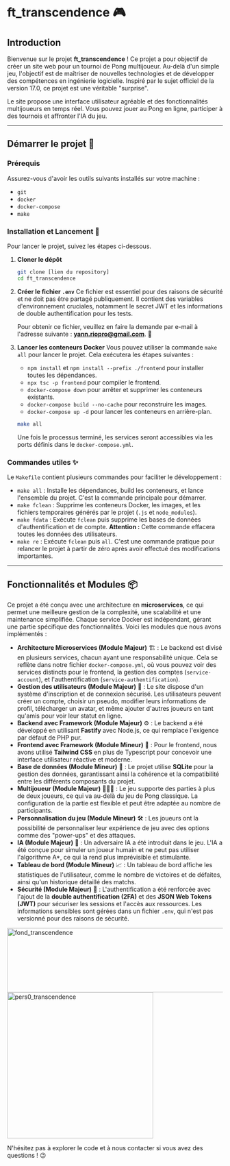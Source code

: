 # ft\_transcendence 🎮

## Introduction

Bienvenue sur le projet **ft\_transcendence** \! Ce projet a pour objectif de créer un site web pour un tournoi de Pong multijoueur. Au-delà d'un simple jeu, l'objectif est de maîtriser de nouvelles technologies et de développer des compétences en ingénierie logicielle. Inspiré par le sujet officiel de la version 17.0, ce projet est une véritable "surprise".

Le site propose une interface utilisateur agréable et des fonctionnalités multijoueurs en temps réel. Vous pouvez jouer au Pong en ligne, participer à des tournois et affronter l'IA du jeu.

-----

## Démarrer le projet 🚀

### Prérequis

Assurez-vous d'avoir les outils suivants installés sur votre machine :

  * `git`
  * `docker`
  * `docker-compose`
  * `make`

### Installation et Lancement 🏁

Pour lancer le projet, suivez les étapes ci-dessous.

1.  **Cloner le dépôt**

    ```sh
    git clone [lien du repository]
    cd ft_transcendence
    ```

2.  **Créer le fichier `.env`**
    Ce fichier est essentiel pour des raisons de sécurité et ne doit pas être partagé publiquement. Il contient des variables d'environnement cruciales, notamment le secret JWT et les informations de double authentification pour les tests.

    Pour obtenir ce fichier, veuillez en faire la demande par e-mail à l'adresse suivante : **yann.riopro@gmail.com**. 📧

3.  **Lancer les conteneurs Docker**
    Vous pouvez utiliser la commande `make all` pour lancer le projet. Cela exécutera les étapes suivantes :

      * `npm install` et `npm install --prefix ./frontend` pour installer toutes les dépendances.
      * `npx tsc -p frontend` pour compiler le frontend.
      * `docker-compose down` pour arrêter et supprimer les conteneurs existants.
      * `docker-compose build --no-cache` pour reconstruire les images.
      * `docker-compose up -d` pour lancer les conteneurs en arrière-plan.

    <!-- end list -->

    ```sh
    make all
    ```

    Une fois le processus terminé, les services seront accessibles via les ports définis dans le `docker-compose.yml`.

### Commandes utiles ✨

Le `Makefile` contient plusieurs commandes pour faciliter le développement :

  * `make all` : Installe les dépendances, build les conteneurs, et lance l'ensemble du projet. C'est la commande principale pour démarrer.
  * `make fclean` : Supprime les conteneurs Docker, les images, et les fichiers temporaires générés par le projet (`.js` et `node_modules`).
  * `make fdata` : Exécute `fclean` puis supprime les bases de données d'authentification et de compte. **Attention :** Cette commande effacera toutes les données des utilisateurs.
  * `make re` : Exécute `fclean` puis `all`. C'est une commande pratique pour relancer le projet à partir de zéro après avoir effectué des modifications importantes.



------------


## Fonctionnalités et Modules 📦

Ce projet a été conçu avec une architecture en **microservices**, ce qui permet une meilleure gestion de la complexité, une scalabilité et une maintenance simplifiée. Chaque service Docker est indépendant, gérant une partie spécifique des fonctionnalités. Voici les modules que nous avons implémentés :

  * **Architecture Microservices (Module Majeur)** 🏗️ : Le backend est divisé en plusieurs services, chacun ayant une responsabilité unique. Cela se reflète dans notre fichier `docker-compose.yml`, où vous pouvez voir des services distincts pour le frontend, la gestion des comptes (`service-account`), et l'authentification (`service-authentification`).
  * **Gestion des utilisateurs (Module Majeur)** 👤 : Le site dispose d'un système d'inscription et de connexion sécurisé. Les utilisateurs peuvent créer un compte, choisir un pseudo, modifier leurs informations de profil, télécharger un avatar, et même ajouter d'autres joueurs en tant qu'amis pour voir leur statut en ligne.
  * **Backend avec Framework (Module Majeur)** ⚙️ : Le backend a été développé en utilisant **Fastify** avec Node.js, ce qui remplace l'exigence par défaut de PHP pur.
  * **Frontend avec Framework (Module Mineur)** 🎨 : Pour le frontend, nous avons utilisé **Tailwind CSS** en plus de Typescript pour concevoir une interface utilisateur réactive et moderne.
  * **Base de données (Module Mineur)** 💾 : Le projet utilise **SQLite** pour la gestion des données, garantissant ainsi la cohérence et la compatibilité entre les différents composants du projet.
  * **Multijoueur (Module Majeur)** 🧑‍🤝‍🧑 : Le jeu supporte des parties à plus de deux joueurs, ce qui va au-delà du jeu de Pong classique. La configuration de la partie est flexible et peut être adaptée au nombre de participants.
  * **Personnalisation du jeu (Module Mineur)** 🛠️ : Les joueurs ont la possibilité de personnaliser leur expérience de jeu avec des options comme des "power-ups" et des attaques.
  * **IA (Module Majeur)** 🤖 : Un adversaire IA a été introduit dans le jeu. L'IA a été conçue pour simuler un joueur humain et ne peut pas utiliser l'algorithme A\*, ce qui la rend plus imprévisible et stimulante.
  * **Tableau de bord (Module Mineur)** 📈 : Un tableau de bord affiche les statistiques de l'utilisateur, comme le nombre de victoires et de défaites, ainsi qu'un historique détaillé des matchs.
  * **Sécurité (Module Majeur)** 🔐 : L'authentification a été renforcée avec l'ajout de la **double authentification (2FA)** et des **JSON Web Tokens (JWT)** pour sécuriser les sessions et l'accès aux ressources. Les informations sensibles sont gérées dans un fichier `.env`, qui n'est pas versionné pour des raisons de sécurité.

<img width="512" height="150" alt="fond_transcendence" src="https://github.com/user-attachments/assets/37e4441b-a0f9-4259-b012-cbe84e36cbac" />

<img width="341" height="341" alt="pers0_transcendence" src="https://github.com/user-attachments/assets/42a96e6f-67b2-49c1-ac58-52cf5b75593e" />

N'hésitez pas à explorer le code et à nous contacter si vous avez des questions \! 😉
